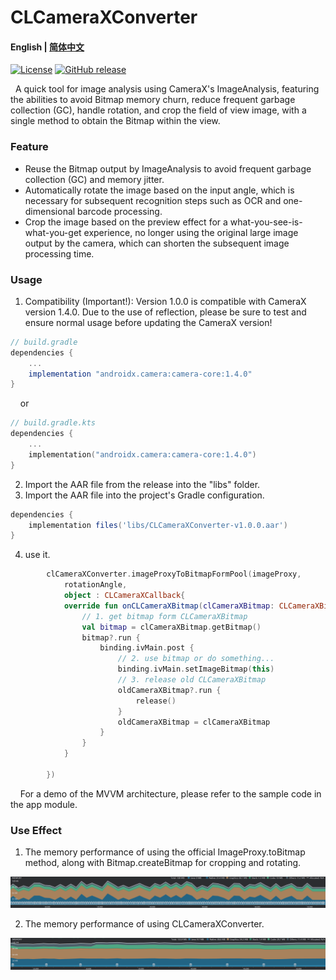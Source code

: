 <!--
 * @Author: liuyan yan.liu@neox-inc.com
 * @Date: 2024-11-16 23:26:09
 * @LastEditors: liuyan yan.liu@neox-inc.com
 * @LastEditTime: 2024-11-17 16:50:28
 * @FilePath: \undefinedd:\Project\Android\Github\CLCameraXConverter\README.md
 * @Description: 这是默认设置,请设置`customMade`, 打开koroFileHeader查看配置 进行设置: https://github.com/OBKoro1/koro1FileHeader/wiki/%E9%85%8D%E7%BD%AE
-->
# CLCameraXConverter
<h4 align="left"><strong>English</strong> | 
<a href="https://github.com/microink/CLCameraXConverter/blob/main/README_zh.md">简体中文</a></h4>
<div>

[![License](https://img.shields.io/github/license/microink/CLCameraXConverter)](https://github.com/microink/CLCameraXConverter/blob/main/LICENSE)
[![GitHub release](https://img.shields.io/github/release/microink/CLCameraXConverter)](https://github.com/microink/CLCameraXConverter/releases)

</div>

&nbsp; A quick tool for image analysis using CameraX's ImageAnalysis, featuring the abilities to avoid Bitmap memory churn, reduce frequent garbage collection (GC), handle rotation, and crop the field of view image, with a single method to obtain the Bitmap within the view.


### Feature

- Reuse the Bitmap output by ImageAnalysis to avoid frequent garbage collection (GC) and memory jitter.
- Automatically rotate the image based on the input angle, which is necessary for subsequent recognition steps such as OCR and one-dimensional barcode processing.
- Crop the image based on the preview effect for a what-you-see-is-what-you-get experience, no longer using the original large image output by the camera, which can shorten the subsequent image processing time.

### Usage

1. Compatibility (Important!): Version 1.0.0 is compatible with CameraX version 1.4.0. Due to the use of reflection, please be sure to test and ensure normal usage before updating the CameraX version!
```gradle
// build.gradle
dependencies {
    ...
    implementation "androidx.camera:camera-core:1.4.0"
}
```
&nbsp; &nbsp; or
```kotlin
// build.gradle.kts
dependencies {
    ...
    implementation("androidx.camera:camera-core:1.4.0")
}
```
2. Import the AAR file from the release into the "libs" folder.
3. Import the AAR file into the project's Gradle configuration.
```gradle
dependencies {
	implementation files('libs/CLCameraXConverter-v1.0.0.aar')
}
```

4. use it.

```kotlin
        clCameraXConverter.imageProxyToBitmapFormPool(imageProxy,
            rotationAngle,
            object : CLCameraXCallback{
            override fun onCLCameraXBitmap(clCameraXBitmap: CLCameraXBitmap) {
                // 1. get bitmap form CLCameraXBitmap
                val bitmap = clCameraXBitmap.getBitmap()
                bitmap?.run {
                    binding.ivMain.post {
                        // 2. use bitmap or do something...
                        binding.ivMain.setImageBitmap(this)
                        // 3. release old CLCameraXBitmap
                        oldCameraXBitmap?.run {
                            release()
                        }
                        oldCameraXBitmap = clCameraXBitmap
                    }
                }
            }

        })
```  
&nbsp; &nbsp; For a demo of the MVVM architecture, please refer to the sample code in the app module.
### Use Effect
1. The memory performance of using the official ImageProxy.toBitmap method, along with Bitmap.createBitmap for cropping and rotating.<br>
<picture>
 <img alt="screenshot" src="https://github.com/microink/CLCameraXConverter/blob/main/img/official_mem.png">
</picture>

2. The memory performance of using CLCameraXConverter.<br>
<picture>
 <img alt="screenshot" src="https://github.com/microink/CLCameraXConverter/blob/main/img/CLCameraXConverter_mem.png">
</picture>
